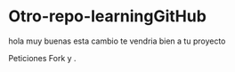 # Otro-repo-learningGitHub

hola muy buenas esta cambio te vendria bien a tu proyecto 

Peticiones Fork y .
